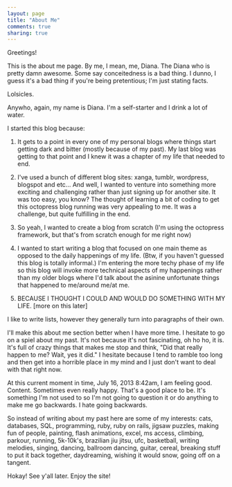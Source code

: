 ```yaml
---
layout: page
title: "About Me"
comments: true
sharing: true
---
```

Greetings!

This is the about me page. By me, I mean, me, Diana. The Diana who is pretty damn awesome. Some say conceitedness is a bad thing. I dunno, I guess it's a bad thing if you're being pretentious; I'm just stating facts. 

Lolsicles.

Anywho, again, my name is Diana. I'm a self-starter and I drink a lot of water. 

I started this blog because:

1. It gets to a point in every one of my personal blogs where things start getting dark and bitter (mostly because of my past). My last blog was getting to that point and I knew it was a chapter of my life that needed to end. 

2. I've used a bunch of different blog sites: xanga, tumblr, wordpress, blogspot and etc... And well, I wanted to venture into something more exciting and challenging rather than just signing up for another site. It was too easy, you know? The thought of learning a bit of coding to get this octopress blog running was very appealing to me. It was a challenge, but quite fulfilling in the end. 

3. So yeah, I wanted to create a blog from scratch (I'm using the octopress framework, but that's from scratch enough for me right now)

4. I wanted to start writing a blog that focused on one main theme as opposed to the daily happenings of my life. (Btw, if you haven't guessed this blog is totally informal.) I'm entering the more techy phase of my life so this blog will invoke more technical aspects of my happenings rather than my older blogs where I'd talk about the asinine unfortunate things that happened to me/around me/at me. 

5. BECAUSE I THOUGHT I COULD AND WOULD DO SOMETHING WITH MY LIFE. [more on this later]

I like to write lists, however they generally turn into paragraphs of their own. 

I'll make this about me section better when I have more time. I hesitate to go on a spiel about my past. It's not because it's not fascinating, oh ho ho, it is. It's full of crazy things that makes me stop and think, "Did that really happen to me? Wait, yes it did." I hesitate because I tend to ramble too long and then get into a horrible place in my mind and I just don't want to deal with that right now. 

At this current moment in time, July 16, 2013 8:42am, I am feeling good. Content. Sometimes even really happy. That's a good place to be. It's something I'm not used to so I'm not going to question it or do anything to make me go backwards. I hate going backwards. 

So instead of writing about my past here are some of my interests: cats, databases, SQL, programming, ruby, ruby on rails, jigsaw puzzles, making fun of people, painting, flash animations, excel, ms access, climbing, parkour, running, 5k-10k's, brazilian jiu jitsu, ufc, basketball, writing melodies, singing, dancing, ballroom dancing, guitar, cereal, breaking stuff to put it back together, daydreaming, wishing it would snow, going off on a tangent.

Hokay! See y'all later. Enjoy the site!